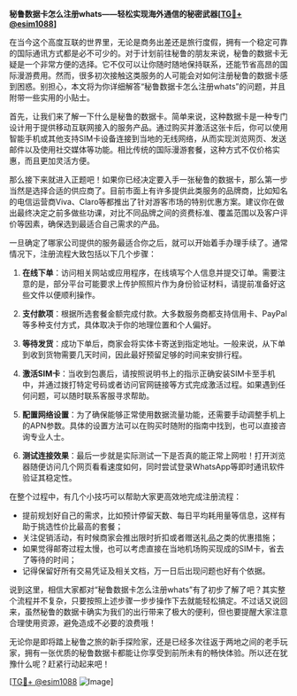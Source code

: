 **秘鲁数据卡怎么注册whats——轻松实现海外通信的秘密武器[[TG💪+ @esim1088](https://t.me/s/esim1088)]**

在当今这个高度互联的世界里，无论是商务出差还是旅行度假，拥有一个稳定可靠的国际通讯方式都是必不可少的。对于计划前往秘鲁的朋友来说，秘鲁的数据卡无疑是一个非常方便的选择。它不仅可以让你随时随地保持联系，还能节省高昂的国际漫游费用。然而，很多初次接触这类服务的人可能会对如何注册秘鲁的数据卡感到困惑。别担心，本文将为你详细解答“秘鲁数据卡怎么注册whats”的问题，并且附带一些实用的小贴士。

首先，让我们来了解一下什么是秘鲁的数据卡。简单来说，这种数据卡是一种专门设计用于提供移动互联网接入的服务产品。通过购买并激活这张卡后，你可以使用智能手机或其他支持SIM卡设备连接到当地的无线网络，从而实现浏览网页、发送邮件以及使用社交媒体等功能。相比传统的国际漫游套餐，这种方式不仅价格实惠，而且更加灵活方便。

那么接下来就进入正题吧！如果你已经决定要入手一张秘鲁的数据卡，那么第一步当然是选择合适的供应商了。目前市面上有许多提供此类服务的品牌商，比如知名的电信运营商Viva、Claro等都推出了针对游客市场的特别优惠方案。建议你在做出最终决定之前多做些功课，对比不同品牌之间的资费标准、覆盖范围以及客户评价等因素，确保选到最适合自己需求的产品。

一旦确定了哪家公司提供的服务最适合你之后，就可以开始着手办理手续了。通常情况下，注册流程大致包括以下几个步骤：

1. **在线下单**：访问相关网站或应用程序，在线填写个人信息并提交订单。需要注意的是，部分平台可能要求上传护照照片作为身份验证材料，请提前准备好这些文件以便顺利操作。
   
2. **支付款项**：根据所选套餐金额完成付款。大多数服务商都支持信用卡、PayPal等多种支付方式，具体取决于你的地理位置和个人偏好。

3. **等待发货**：成功下单后，商家会将实体卡寄送到指定地址。一般来说，从下单到收到货物需要几天时间，因此最好预留足够的时间来安排行程。

4. **激活SIM卡**：当收到包裹后，请按照说明书上的指示正确安装SIM卡至手机中，并通过拨打特定号码或者访问官网链接等方式完成激活过程。如果遇到任何问题，可以随时联系客服寻求帮助。

5. **配置网络设置**：为了确保能够正常使用数据流量功能，还需要手动调整手机上的APN参数。具体的设置方法可以在购买时随附的指南中找到，也可以直接咨询专业人士。

6. **测试连接效果**：最后一步就是实际测试一下是否真的能正常上网啦！打开浏览器随便访问几个网页看看速度如何，同时尝试登录WhatsApp等即时通讯软件验证其稳定性。

在整个过程中，有几个小技巧可以帮助大家更高效地完成注册流程：

- 提前规划好自己的需求，比如预计停留天数、每日平均耗用量等信息，这样有助于挑选性价比最高的套餐；
- 关注促销活动，有时候商家会推出限时折扣或者赠送礼品之类的优惠措施；
- 如果觉得邮寄过程太慢，也可以考虑直接在当地机场购买现成的SIM卡，省去了等待的时间；
- 记得保留好所有交易凭证及相关文档，万一日后出现问题也好有个依据。

说到这里，相信大家都对“秘鲁数据卡怎么注册whats”有了初步了解了吧？其实整个流程并不复杂，只要按照上述步骤一步步操作下去就能轻松搞定。不过话又说回来，虽然秘鲁的数据卡确实为我们的出行带来了极大的便利，但也要提醒大家注意合理使用资源，避免造成不必要的浪费哦！

无论你是即将踏上秘鲁之旅的新手探险家，还是已经多次往返于两地之间的老手玩家，拥有一张优质的秘鲁数据卡都能让你享受到前所未有的畅快体验。所以还在犹豫什么呢？赶紧行动起来吧！

[[TG💪+ @esim1088](https://t.me/s/esim1088) ![Image](https://i.postimg.cc/4NQfJmqS/Snipaste-2025-05-13-00-14-12.png)]
